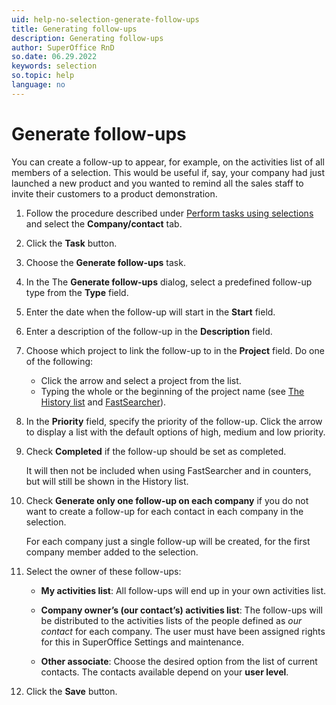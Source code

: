 ```yaml
---
uid: help-no-selection-generate-follow-ups
title: Generating follow-ups
description: Generating follow-ups
author: SuperOffice RnD
so.date: 06.29.2022
keywords: selection
so.topic: help
language: no
---
```


# Generate follow-ups

You can create a follow-up to appear, for example, on the activities list of all members of a selection. This would be useful if, say, your company had just launched a new product and you wanted to remind all the sales staff to invite their customers to a product demonstration.

1. Follow the procedure described under [Perform tasks using selections][1] and select the **Company/contact** tab.

2. Click the **Task** button.

3. Choose the **Generate follow-ups** task.

4. In the The **Generate follow-ups** dialog, select a predefined follow-up type from the **Type** field.

5. Enter the date when the follow-up will start in the **Start** field.

6. Enter a description of the follow-up in the **Description** field.

7. Choose which project to link the follow-up to in the **Project** field. Do one of the following:

    * Click the arrow and select a project from the list.
    * Typing the whole or the beginning of the project name (see [The History list][2] and [FastSearcher][3]).

8. In the **Priority** field, specify the priority of the follow-up. Click the arrow to display a list with the default options of high, medium and low priority.

9. Check **Completed** if the follow-up should be set as completed.

    It will then not be included when using FastSearcher and in counters, but will still be shown in the History list.

10. Check **Generate only one follow-up on each company** if you do not want to create a follow-up for each contact in each company in the selection.

    For each company just a single follow-up will be created, for the first company member added to the selection.

11. Select the owner of these follow-ups:

    * **My activities list**: All follow-ups will end up in your own activities list.

    * **Company owner’s (our contact’s) activities list**: The follow-ups will be distributed to the activities lists of the people defined as *our contact* for each company.
        The user must have been assigned rights for this in SuperOffice Settings and maintenance.

    * **Other associate**: Choose the desired option from the list of current contacts.
        The contacts available depend on your **user level**.

12. Click the **Save** button.

<!-- Referenced links -->
[1]: index.md
[2]: ../../../learn/using-history-list.md
[3]: ../../../learn/using-fastsearcher.md

<!-- Referenced images -->

